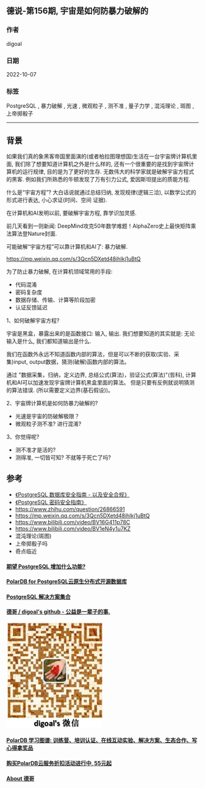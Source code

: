 ## 德说-第156期, 宇宙是如何防暴力破解的  
                          
### 作者                          
digoal                          
                          
### 日期                          
2022-10-07                       
                          
### 标签                          
PostgreSQL , 暴力破解 , 光速 , 微观粒子 , 测不准 , 量子力学 , 混沌理论 , 斑图 , 上帝掷骰子                 
                          
----                          
                          
## 背景    
如果我们真的象黑客帝国里面演的(或者柏拉图理想国)生活在一台宇宙牌计算机里面, 我们除了想要知道计算机之外是什么样的, 还有一个很重要的是找到宇宙牌计算机的运行规律, 目的是为了更好的生存. 无数伟大的科学家就是破解宇宙方程式的黑客. 例如我们所熟悉的牛顿发现了万有引力公式, 爱因斯坦提出的质能方程.   
  
什么是“宇宙方程”?  大白话说就通过总结归纳, 发现规律(逻辑三洽), 以数学公式的形式进行表达, 小心求证(时间、空间 证据).   
  
在计算机和AI发明以前, 要破解宇宙方程, 靠学识加灵感.    
  
前几天看到一则新闻: DeepMind攻克50年数学难题！AlphaZero史上最快矩阵乘法算法登Nature封面.   
  
可能破解“宇宙方程”可以靠计算机和AI了: 暴力破解.    
  
https://mp.weixin.qq.com/s/3Qcn5DXetd48ihlkj1uBtQ  
  
为了防止暴力破解, 在计算机领域常用的手段:   
- 代码混淆  
- 密码复杂度  
- 数据存储、传输、计算等阶段加密  
- 认证反馈延迟  
  
1、如何破解宇宙方程?  
  
宇宙是黑盒，暴露出来的是函数接口: 输入, 输出. 我们想要知道的其实就是: 无论输入是什么, 我们都知道输出是什么.     
  
我们在函数外永远不知道函数内部的算法，但是可以不断的获取(实验、采集)input, output数据，猜测(破解)函数内部的算法。    
  
通过 "数据采集，归纳，定义边界, 总结公式(算法)，验证公式(算法)"(哲科), 计算机和AI可以加速发现宇宙牌计算机黑盒里面的算法。 但是只要有反例就说明猜测的算法错误. (所以需要定义边界(基石假设))。   
  
2、宇宙牌计算机是如何防暴力破解的?    
- 光速是宇宙的防破解极限？   
- 微观粒子测不准? 进行混淆?     
  
3、你觉得呢?   
- 测不准才是活的?   
- 测得准, 一切皆可知? 不就等于死亡了吗?   
  
  
## 参考  
- [《PostgreSQL 数据库安全指南 - 以及安全合规》](../201506/20150601_01.md)      
- [《PostgreSQL 密码安全指南》](../201410/20141009_01.md)   
- https://www.zhihu.com/question/26866591  
- https://mp.weixin.qq.com/s/3Qcn5DXetd48ihlkj1uBtQ  
- https://www.bilibili.com/video/BV16G411p78C  
- https://www.bilibili.com/video/BV1eN4y1u7KZ  
- 混沌理论(斑图)  
- 上帝掷骰子吗  
- 奇点临近
  
  
#### [期望 PostgreSQL 增加什么功能?](https://github.com/digoal/blog/issues/76 "269ac3d1c492e938c0191101c7238216")
  
  
#### [PolarDB for PostgreSQL云原生分布式开源数据库](https://github.com/ApsaraDB/PolarDB-for-PostgreSQL "57258f76c37864c6e6d23383d05714ea")
  
  
#### [PostgreSQL 解决方案集合](https://yq.aliyun.com/topic/118 "40cff096e9ed7122c512b35d8561d9c8")
  
  
#### [德哥 / digoal's github - 公益是一辈子的事.](https://github.com/digoal/blog/blob/master/README.md "22709685feb7cab07d30f30387f0a9ae")
  
  
![digoal's wechat](../pic/digoal_weixin.jpg "f7ad92eeba24523fd47a6e1a0e691b59")
  
  
#### [PolarDB 学习图谱: 训练营、培训认证、在线互动实验、解决方案、生态合作、写心得拿奖品](https://www.aliyun.com/database/openpolardb/activity "8642f60e04ed0c814bf9cb9677976bd4")
  
  
#### [购买PolarDB云服务折扣活动进行中, 55元起](https://www.aliyun.com/activity/new/polardb-yunparter?userCode=bsb3t4al "e0495c413bedacabb75ff1e880be465a")
  
  
#### [About 德哥](https://github.com/digoal/blog/blob/master/me/readme.md "a37735981e7704886ffd590565582dd0")
  
